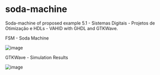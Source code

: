 # soda-machine
Soda-machine of proposed example 5.1 - Sistemas Digitais - Projetos de Otimização e HDLs - VAHID with GHDL and GTKWave.

FSM  - Soda Machine

![image](https://user-images.githubusercontent.com/80465879/144523777-aaf8ec90-e072-42f3-bf88-62150f4cc802.png)

GTKWave - Simulation Results


![image](https://user-images.githubusercontent.com/80465879/144523896-852c9ff9-1ffd-4d9d-a37c-6f1dd1901f2f.png)
